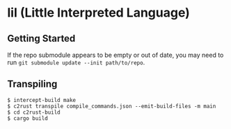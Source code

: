 # lil (Little Interpreted Language)

## Getting Started

If the repo submodule appears to be empty or out of date, you may need to run `git submodule update --init path/to/repo`.

## Transpiling

    $ intercept-build make
    $ c2rust transpile compile_commands.json --emit-build-files -m main
    $ cd c2rust-build
    $ cargo build
